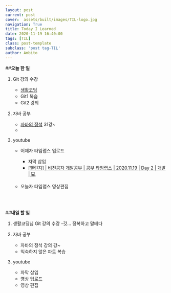 ```yaml
---
layout: post
current: post
cover:  assets/built/images/TIL-logo.jpg
navigation: True
title: Today I Learned
date: 2020-11-19 16:40:00
tags: [TIL]
class: post-template
subclass: 'post tag-TIL'
author: Ambito
---
```



##**오늘 한 일**
1. Git 강의 수강
    - [생활코딩]() 
    - Git1 복습
    - Git2 강의
     
2. 자바 공부
    - [자바의 정석]() 31강~
    - 

3. youtube
    - 어제자 타임랩스 업로드
        - 자막 삽입
        - [[챌린지] | 비전공자 개발공부 | 공부 타임랩스 | 2020.11.19 | Day 2 | 개발 | 💻](https://youtu.be/D0c4kumL9KE)

    - 오늘자 타임랩스 영상편집
    
<br>
<br>

##**내일 할 일**
1. 생활코딩님 Git 강의 수강
    -깃... 정복하고 말테다 
   
2. 자바 공부
    - 자바의 정석 강의 강~
    - 익숙하지 않은 파트 복습

3. youtube
    - 자막 삽입
    - 영상 업로드
    - 영상 편집
    
  